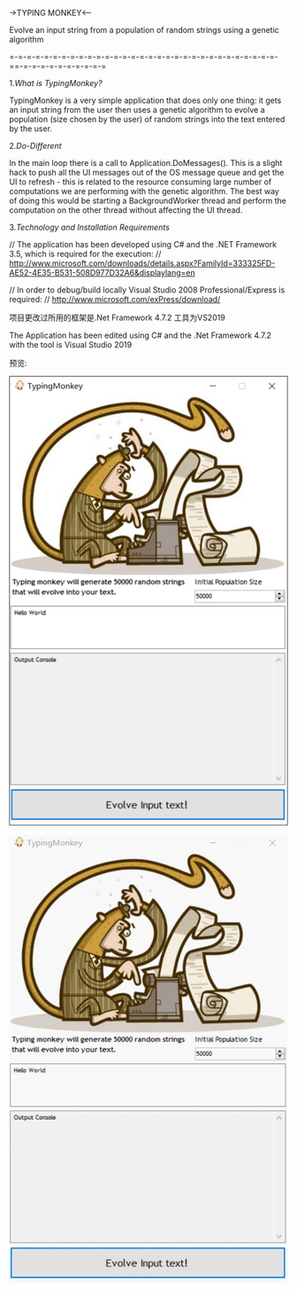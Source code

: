 ->TYPING MONKEY<-- 

Evolve an input string from a population of random strings using a genetic algorithm

=-=-=-=-=-=-=-=-=-=-=-=-=-=-=-=-=-=-=-=-=-=-=-=-=-=-=-=-=-=-=-==-=-=-=-=-=-=-=-=-=-=

1.*What is TypingMonkey?*

TypingMonkey is a very simple application that does only one thing: it gets an input string from the user then uses a genetic algorithm to evolve a population (size chosen by the user) of random strings into the text entered by the user. 

2.*Do-Different*

In the main loop there is a call to Application.DoMessages(). This is a slight hack to push all the UI messages out of the OS message queue and get the UI to refresh  - this is related to the resource consuming large number of computations we are performing with the genetic algorithm.
The best way of doing this would be starting a BackgroundWorker thread and perform the computation on the other thread without affecting the UI thread. 

3.*Technology and Installation Requirements*

// The application has been developed using C# and the .NET Framework 3.5, which is required for the execution:
// http://www.microsoft.com/downloads/details.aspx?FamilyId=333325FD-AE52-4E35-B531-508D977D32A6&displaylang=en 

// In order to debug/build locally Visual Studio 2008 Professional/Express is required:
// http://www.microsoft.com/exPress/download/ 

项目更改过所用的框架是.Net Framework 4.7.2 工具为VS2019

The Application has been edited using C# and the .Net Framework 4.7.2 with the tool is Visual Studio 2019

预览:

![image](https://github.com/TheDawnCc/TypingMonkey/blob/master/Preview/Preview.png)

![iamge](https://github.com/TheDawnCc/TypingMonkey/blob/master/Preview/GIF.gif)
